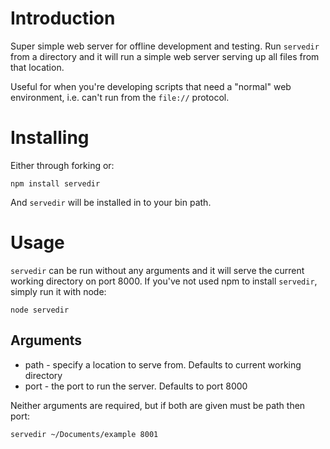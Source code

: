 # Introduction

Super simple web server for offline development and testing. Run `servedir` from a directory and it will run a simple web server serving up all files from that location.

Useful for when you're developing scripts that need a "normal" web environment, i.e. can't run from the `file://` protocol. 

# Installing

Either through forking or:

`npm install servedir`

And `servedir` will be installed in to your bin path.

# Usage

`servedir` can be run without any arguments and it will serve the current working directory on port 8000.  If you've not used npm to install `servedir`, simply run it with node:

`node servedir`

## Arguments

* path - specify a location to serve from. Defaults to current working directory
* port - the port to run the server. Defaults to port 8000

Neither arguments are required, but if both are given must be path then port:

`servedir ~/Documents/example 8001`

